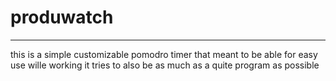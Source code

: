 # produwatch

---

this is a simple customizable pomodro timer that meant to be able for easy use wille working it tries to also be as much as a quite program as possible
